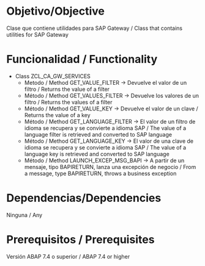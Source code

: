 # Objetivo/Objective
Clase que contiene utilidades para SAP Gateway / Class that contains utilities for SAP Gateway

# Funcionalidad / Functionality

- Class ZCL_CA_GW_SERVICES
  - Metodo / Method GET_VALUE_FILTER -> Devuelve el valor de un filtro / Returns the value of a filter
  - Método / Method GET_VALUES_FILTER -> Devuelve los valores de un filtro / Returns the values of a filter
  - Método / Method GET_VALUE_KEY -> Devuelve el valor de un clave / Returns the value of a key
  - Método / Method GET_LANGUAGE_FILTER -> El valor de un filtro de idioma se recupera y se convierte a idioma SAP / The value of a language filter is retrieved and converted to SAP language
  - Método / Method GET_LANGUAGE_KEY -> El valor de una clave de idioma se recupera y se convierte a idioma SAP / The value of a language key is retrieved and converted to SAP language
  - Método / Method LAUNCH_EXCEP_MSG_BAPI -> A partir de un mensaje, tipo BAPIRETURN, lanza una excepción de negocio / From a message, type BAPIRETURN, throws a business exception
  
# Dependencias/Dependencies

Ninguna / Any

# Prerequisitos / Prerequisites

Versión ABAP 7.4 o superior / ABAP 7.4 or higher
